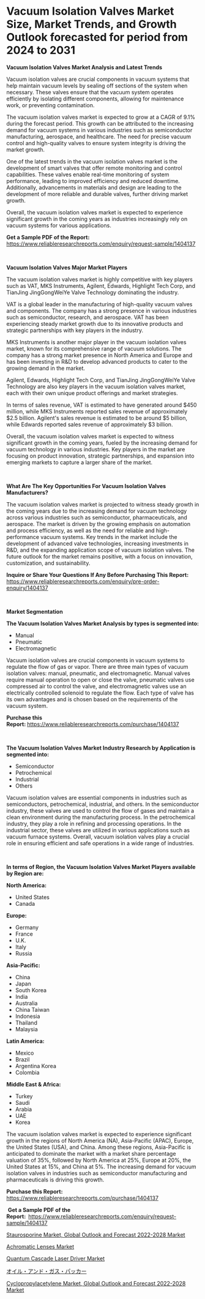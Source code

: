 <p><h1>Vacuum Isolation Valves Market Size, Market Trends, and Growth Outlook forecasted for period from 2024 to 2031</h1></p><p><strong>Vacuum Isolation Valves Market Analysis and Latest Trends</strong></p>
<p><p>Vacuum isolation valves are crucial components in vacuum systems that help maintain vacuum levels by sealing off sections of the system when necessary. These valves ensure that the vacuum system operates efficiently by isolating different components, allowing for maintenance work, or preventing contamination.</p><p>The vacuum isolation valves market is expected to grow at a CAGR of 9.1% during the forecast period. This growth can be attributed to the increasing demand for vacuum systems in various industries such as semiconductor manufacturing, aerospace, and healthcare. The need for precise vacuum control and high-quality valves to ensure system integrity is driving the market growth.</p><p>One of the latest trends in the vacuum isolation valves market is the development of smart valves that offer remote monitoring and control capabilities. These valves enable real-time monitoring of system performance, leading to improved efficiency and reduced downtime. Additionally, advancements in materials and design are leading to the development of more reliable and durable valves, further driving market growth.</p><p>Overall, the vacuum isolation valves market is expected to experience significant growth in the coming years as industries increasingly rely on vacuum systems for various applications.</p></p>
<p><strong>Get a Sample PDF of the Report:&nbsp;</strong> <a href="https://www.reliableresearchreports.com/enquiry/request-sample/1404137">https://www.reliableresearchreports.com/enquiry/request-sample/1404137</a></p>
<p>&nbsp;</p>
<p><strong>Vacuum Isolation Valves Major Market Players</strong></p>
<p><p>The vacuum isolation valves market is highly competitive with key players such as VAT, MKS Instruments, Agilent, Edwards, Highlight Tech Corp, and TianJing JingGongWeiYe Valve Technology dominating the industry. </p><p>VAT is a global leader in the manufacturing of high-quality vacuum valves and components. The company has a strong presence in various industries such as semiconductor, research, and aerospace. VAT has been experiencing steady market growth due to its innovative products and strategic partnerships with key players in the industry.</p><p>MKS Instruments is another major player in the vacuum isolation valves market, known for its comprehensive range of vacuum solutions. The company has a strong market presence in North America and Europe and has been investing in R&D to develop advanced products to cater to the growing demand in the market.</p><p>Agilent, Edwards, Highlight Tech Corp, and TianJing JingGongWeiYe Valve Technology are also key players in the vacuum isolation valves market, each with their own unique product offerings and market strategies.</p><p>In terms of sales revenue, VAT is estimated to have generated around $450 million, while MKS Instruments reported sales revenue of approximately $2.5 billion. Agilent's sales revenue is estimated to be around $5 billion, while Edwards reported sales revenue of approximately $3 billion.</p><p>Overall, the vacuum isolation valves market is expected to witness significant growth in the coming years, fueled by the increasing demand for vacuum technology in various industries. Key players in the market are focusing on product innovation, strategic partnerships, and expansion into emerging markets to capture a larger share of the market.</p></p>
<p>&nbsp;</p>
<p><strong>What Are The Key Opportunities For Vacuum Isolation Valves Manufacturers?</strong></p>
<p><p>The vacuum isolation valves market is projected to witness steady growth in the coming years due to the increasing demand for vacuum technology across various industries such as semiconductor, pharmaceuticals, and aerospace. The market is driven by the growing emphasis on automation and process efficiency, as well as the need for reliable and high-performance vacuum systems. Key trends in the market include the development of advanced valve technologies, increasing investments in R&D, and the expanding application scope of vacuum isolation valves. The future outlook for the market remains positive, with a focus on innovation, customization, and sustainability.</p></p>
<p><strong>Inquire or Share Your Questions If Any Before Purchasing This Report:</strong> <a href="https://www.reliableresearchreports.com/enquiry/pre-order-enquiry/1404137">https://www.reliableresearchreports.com/enquiry/pre-order-enquiry/1404137</a></p>
<p>&nbsp;</p>
<p><strong>Market Segmentation</strong></p>
<p><strong>The Vacuum Isolation Valves Market Analysis by types is segmented into:</strong></p>
<p><ul><li>Manual</li><li>Pneumatic</li><li>Electromagnetic</li></ul></p>
<p><p>Vacuum isolation valves are crucial components in vacuum systems to regulate the flow of gas or vapor. There are three main types of vacuum isolation valves: manual, pneumatic, and electromagnetic. Manual valves require manual operation to open or close the valve, pneumatic valves use compressed air to control the valve, and electromagnetic valves use an electrically controlled solenoid to regulate the flow. Each type of valve has its own advantages and is chosen based on the requirements of the vacuum system.</p></p>
<p><strong>Purchase this Report:&nbsp;</strong><a href="https://www.reliableresearchreports.com/purchase/1404137">https://www.reliableresearchreports.com/purchase/1404137</a></p>
<p>&nbsp;</p>
<p><strong>The Vacuum Isolation Valves Market Industry Research by Application is segmented into:</strong></p>
<p><ul><li>Semiconductor</li><li>Petrochemical</li><li>Industrial</li><li>Others</li></ul></p>
<p><p>Vacuum isolation valves are essential components in industries such as semiconductors, petrochemical, industrial, and others. In the semiconductor industry, these valves are used to control the flow of gases and maintain a clean environment during the manufacturing process. In the petrochemical industry, they play a role in refining and processing operations. In the industrial sector, these valves are utilized in various applications such as vacuum furnace systems. Overall, vacuum isolation valves play a crucial role in ensuring efficient and safe operations in a wide range of industries.</p></p>
<p>&nbsp;</p>
<p><strong>In terms of Region, the Vacuum Isolation Valves Market Players available by Region are:</strong></p>
<p>
    <p> <strong> North America: </strong>
        <ul>
            <li>United States</li>
            <li>Canada</li>
        </ul>
        </p> 
    <p> <strong> Europe: </strong>
        <ul>
            <li>Germany</li>
            <li>France</li>
            <li>U.K.</li>
            <li>Italy</li>
            <li>Russia</li>
        </ul>
        </p> 
    <p> <strong> Asia-Pacific: </strong>
        <ul>
            <li>China</li>
            <li>Japan</li>
            <li>South Korea</li>
            <li>India</li>
            <li>Australia</li>
            <li>China Taiwan</li>
            <li>Indonesia</li>
            <li>Thailand</li>
            <li>Malaysia</li>
        </ul>
        </p> 
    <p> <strong> Latin America: </strong>
        <ul>
            <li>Mexico</li>
            <li>Brazil</li>
            <li>Argentina Korea</li>
            <li>Colombia</li>
        </ul>
        </p> 
    <p> <strong> Middle East & Africa: </strong>
        <ul>
            <li>Turkey</li>
            <li>Saudi</li>
            <li>Arabia</li>
            <li>UAE</li>
            <li>Korea</li>
        </ul>
    </p>
    </p>
<p><p>The vacuum isolation valves market is expected to experience significant growth in the regions of North America (NA), Asia-Pacific (APAC), Europe, the United States (USA), and China. Among these regions, Asia-Pacific is anticipated to dominate the market with a market share percentage valuation of 35%, followed by North America at 25%, Europe at 20%, the United States at 15%, and China at 5%. The increasing demand for vacuum isolation valves in industries such as semiconductor manufacturing and pharmaceuticals is driving this growth.</p></p>
<p><strong>Purchase this Report: </strong><a href="https://www.reliableresearchreports.com/purchase/1404137">https://www.reliableresearchreports.com/purchase/1404137</a></p>
<p>&nbsp;<strong>Get a Sample PDF of the Report:&nbsp;&nbsp;</strong><a href="https://www.reliableresearchreports.com/enquiry/request-sample/1404137">https://www.reliableresearchreports.com/enquiry/request-sample/1404137</a></p>
<p><strong></strong></p>
<p><p><a href="https://meowing-canidae-761.notion.site/Staurosporine-Market-Global-Outlook-and-Forecast-2022-2028-Market-Analysis-Examines-its-Scope-on-Gr-9b28a671d965442580e83d0125463f30">Staurosporine Market, Global Outlook and Forecast 2022-2028 Market</a></p><p><a href="https://view.publitas.com/reportprime-1/achromatic-lenses-market-research-report-reveals-the-latest-trends-and-opportunities-of-this-market-for-period-from-2024-2031/">Achromatic Lenses Market</a></p><p><a href="https://view.publitas.com/reportprime-1/quantum-cascade-laser-driver-market-share-market-new-trends-analysis-report-by-type-by-application-by-end-use-by-region-and-segment-forecasts-2024-2031/">Quantum Cascade Laser Driver Market</a></p><p><a href="https://medium.com/@johca23/%E7%9F%B3%E6%B2%B9-%E3%82%AC%E3%82%B9%E3%83%91%E3%83%83%E3%82%AB%E3%83%BC%E3%83%9E%E3%83%BC%E3%82%B1%E3%83%83%E3%83%88-%E5%B8%82%E5%A0%B4%E3%82%B7%E3%82%A7%E3%82%A2-%E5%B8%82%E5%A0%B4%E3%83%88%E3%83%AC%E3%83%B3%E3%83%89-%E5%B0%86%E6%9D%A5%E3%81%AE%E6%88%90%E9%95%B7%E3%82%92%E6%8E%A2%E3%82%8B-044ebdb54deb">オイル・アンド・ガス・パッカー</a></p><p><a href="https://noble-drawer-34c.notion.site/Cyclopropylacetylene-Market-Global-Outlook-and-Forecast-2022-2028-Market-with-the-goal-of-estimatin-ca66280269044337931e0f63aaaa64af">Cyclopropylacetylene Market, Global Outlook and Forecast 2022-2028 Market</a></p></p>